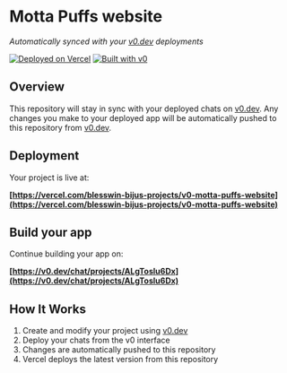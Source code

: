 # Motta Puffs website

*Automatically synced with your [v0.dev](https://v0.dev) deployments*

[![Deployed on Vercel](https://img.shields.io/badge/Deployed%20on-Vercel-black?style=for-the-badge&logo=vercel)](https://vercel.com/blesswin-bijus-projects/v0-motta-puffs-website)
[![Built with v0](https://img.shields.io/badge/Built%20with-v0.dev-black?style=for-the-badge)](https://v0.dev/chat/projects/ALgToslu6Dx)

## Overview

This repository will stay in sync with your deployed chats on [v0.dev](https://v0.dev).
Any changes you make to your deployed app will be automatically pushed to this repository from [v0.dev](https://v0.dev).

## Deployment

Your project is live at:

**[https://vercel.com/blesswin-bijus-projects/v0-motta-puffs-website](https://vercel.com/blesswin-bijus-projects/v0-motta-puffs-website)**

## Build your app

Continue building your app on:

**[https://v0.dev/chat/projects/ALgToslu6Dx](https://v0.dev/chat/projects/ALgToslu6Dx)**

## How It Works

1. Create and modify your project using [v0.dev](https://v0.dev)
2. Deploy your chats from the v0 interface
3. Changes are automatically pushed to this repository
4. Vercel deploys the latest version from this repository